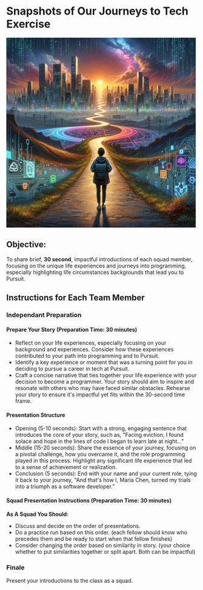 # Snapshots of Our Journeys to Tech Exercise

<img src="./digital-journey.webp" width="500" height="500">

## Objective:

To share brief, **30 second**, impactful introductions of each squad member, focusing on the unique life experiences and journeys into programming, especially highlighting life circumstances backgrounds that lead you to Pursuit.

## Instructions for Each Team Member

### Independant Preparation

#### Prepare Your Story (Preparation Time: 30 minutes)

- Reflect on your life experiences, especially focusing on your background and experiences. Consider how these experiences contributed to your path into programming and to Pursuit.
- Identify a key experience or moment that was a turning point for you in deciding to pursue a career in tech at Pursuit.
- Craft a concise narrative that ties together your life experience with your decision to become a programmer. Your story should aim to inspire and resonate with others who may have faced similar obstacles.
  Rehearse your story to ensure it's impactful yet fits within the 30-second time frame.

#### Presentation Structure

- Opening (5-10 seconds): Start with a strong, engaging sentence that introduces the core of your story, such as, "Facing eviction, I found solace and hope in the lines of code I began to learn late at night..."
- Middle (15-20 seconds): Share the essence of your journey, focusing on a pivotal challenge, how you overcame it, and the role programming played in this process. Highlight any significant life experience that led to a sense of achievement or realization.
- Conclusion (5 seconds): End with your name and your current role, tying it back to your journey, "And that's how I, Maria Chen, turned my trials into a triumph as a software developer."

#### Squad Presentation Instructions (Preparation Time: 30 minutes)

**As A Squad You Should:**

- Discuss and decide on the order of presentations.
- Do a practice run based on this order. (each fellow should know who precedes them and be ready to start when that fellow finishes)
- Consider changing the order based on similarity in story. (your choice whether to put similarities together or split apart. Both can be impactful)

### Finale

Present your introductions to the class as a squad.
